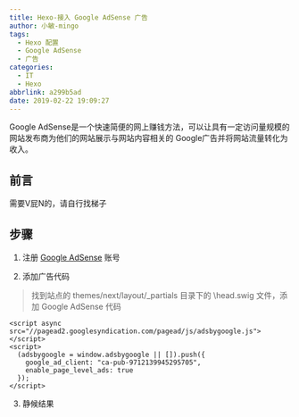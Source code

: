 ```yaml
---
title: Hexo-接入 Google AdSense 广告
author: 小敏-mingo
tags:
  - Hexo 配置
  - Google AdSense
  - 广告
categories:
  - IT
  - Hexo
abbrlink: a299b5ad
date: 2019-02-22 19:09:27
---
```

Google AdSense是一个快速简便的网上赚钱方法，可以让具有一定访问量规模的网站发布商为他们的网站展示与网站内容相关的 Google广告并将网站流量转化为收入。
<!-- more -->

## 前言
需要V屁N的，请自行找梯子

## 步骤
1. 注册 [Google AdSense](https://www.google.com/adsense/start/#/?modal_active=none) 账号

2. 添加广告代码
> 找到站点的 themes/next/layout/\_partials 目录下的 \head.swig 文件，添加 Google AdSense 代码
```
<script async src="//pagead2.googlesyndication.com/pagead/js/adsbygoogle.js"></script>
<script>
  (adsbygoogle = window.adsbygoogle || []).push({
    google_ad_client: "ca-pub-9712139945295705",
    enable_page_level_ads: true
  });
</script>
```

3. 静候结果

